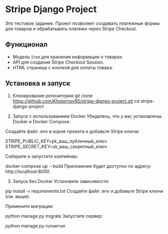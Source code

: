 # Stripe Django Project

Это тестовое задание. Проект позволяет создавать платежные формы для товаров и обрабатывать платежи через Stripe Checkout.

## Функционал
- Модель `Item` для хранения информации о товарах.
- API для создания Stripe Checkout Session.
- HTML страница с кнопкой для оплаты товара.

## Установка и запуск

1. Клонирование репозитория
git clone https://github.com/Khutornoy95/stripe-django-project.git
cd stripe-django-project

2. Запуск с использованием Docker
Убедитесь, что у вас установлены Docker и Docker Compose.

Создайте файл .env в корне проекта и добавьте Stripe ключи:

STRIPE_PUBLIC_KEY=pk_ваш_публичный_ключ
STRIPE_SECRET_KEY=sk_ваш_секретный_ключ

Соберите и запустите контейнер:

docker-compose up --build
Приложение будет доступно по адресу: http://localhost:8000.

3. Запуск без Docker
Установите зависимости:

pip install -r requirements.txt
Создайте файл .env и добавьте Stripe ключи (см. выше).

Примените миграции:

python manage.py migrate
Запустите сервер:

python manage.py runserver
